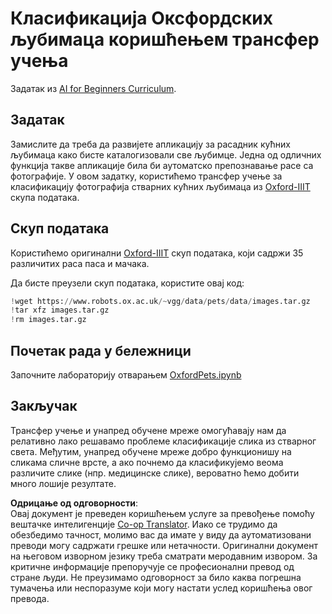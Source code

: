 <!--
CO_OP_TRANSLATOR_METADATA:
{
  "original_hash": "7765935c35fcee69b9fe2d0cfd6963e2",
  "translation_date": "2025-08-25T23:17:00+00:00",
  "source_file": "lessons/4-ComputerVision/08-TransferLearning/lab/README.md",
  "language_code": "sr"
}
-->
# Класификација Оксфордских љубимаца коришћењем трансфер учења

Задатак из [AI for Beginners Curriculum](https://github.com/microsoft/ai-for-beginners).

## Задатак

Замислите да треба да развијете апликацију за расадник кућних љубимаца како бисте каталогизовали све љубимце. Једна од одличних функција такве апликације била би аутоматско препознавање расе са фотографије. У овом задатку, користићемо трансфер учење за класификацију фотографија стварних кућних љубимаца из [Oxford-IIIT](https://www.robots.ox.ac.uk/~vgg/data/pets/) скупа података.

## Скуп података

Користићемо оригинални [Oxford-IIIT](https://www.robots.ox.ac.uk/~vgg/data/pets/) скуп података, који садржи 35 различитих раса паса и мачака.

Да бисте преузели скуп података, користите овај код:

```python
!wget https://www.robots.ox.ac.uk/~vgg/data/pets/data/images.tar.gz
!tar xfz images.tar.gz
!rm images.tar.gz
```

## Почетак рада у бележници

Започните лабораторију отварањем [OxfordPets.ipynb](../../../../../../lessons/4-ComputerVision/08-TransferLearning/lab/OxfordPets.ipynb)

## Закључак

Трансфер учење и унапред обучене мреже омогућавају нам да релативно лако решавамо проблеме класификације слика из стварног света. Међутим, унапред обучене мреже добро функционишу на сликама сличне врсте, а ако почнемо да класификујемо веома различите слике (нпр. медицинске слике), вероватно ћемо добити много лошије резултате.

**Одрицање од одговорности**:  
Овај документ је преведен коришћењем услуге за превођење помоћу вештачке интелигенције [Co-op Translator](https://github.com/Azure/co-op-translator). Иако се трудимо да обезбедимо тачност, молимо вас да имате у виду да аутоматизовани преводи могу садржати грешке или нетачности. Оригинални документ на његовом изворном језику треба сматрати меродавним извором. За критичне информације препоручује се професионални превод од стране људи. Не преузимамо одговорност за било каква погрешна тумачења или неспоразуме који могу настати услед коришћења овог превода.